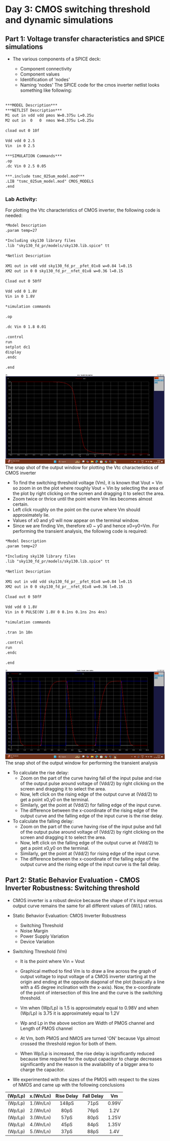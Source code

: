 # Day 3: CMOS switching threshold and dynamic simulations

## Part 1: Voltage transfer characteristics and SPICE simulations
-   The various components of a SPICE deck:
    
    -   Component connectivity
    -   Component values
    -   Identification of 'nodes'
    -   Naming 'nodes'
  The SPICE code for the cmos inverter netlist looks something like following:
```

***MODEL Description***
***NETLIST Description***
M1 out in vdd vdd pmos W=0.375u L=0.25u
M2 out in  0   0  nmos W=0.375u L=0.25u

cload out 0 10f

Vdd vdd 0 2.5
Vin  in 0 2.5

***SIMULATION Commands***
.op
.dc Vin 0 2.5 0.05

***.include tsmc_025um_model.mod***
.LIB "tsmc_025um_model.mod" CMOS_MODELS
.end
```

### Lab Activity:
For plotting the Vtc characteristics of CMOS inverter, the following code is needed:
```
*Model Description
.param temp=27

*Including sky130 library files
.lib "sky130_fd_pr/models/sky130.lib.spice" tt

*Netlist Description

XM1 out in vdd vdd sky130_fd_pr__pfet_01v8 w=0.84 l=0.15
XM2 out in 0 0 sky130_fd_pr__nfet_01v8 w=0.36 l=0.15

Cload out 0 50fF

Vdd vdd 0 1.8V
Vin in 0 1.8V

*simulation commands

.op

.dc Vin 0 1.8 0.01

.control
run
setplot dc1
display
.endc

.end
```
![photo](images/1.png)
The snap shot of the output window for plotting the Vtc characteristics of CMOS inverter

-   To find the switching threshold voltage (Vm), it is known that Vout = Vin so zoom in on the plot where roughly Vout = Vin by selecting the area of the plot by right clicking on the screen and dragging it to select the area.
-   Zoom twice or thrice until the point where Vm lies becomes almost certain.
-   Left click roughly on the point on the curve where Vm should approximately lie.
-   Values of x0 and y0 will now appear on the terminal window.
-   Since we are finding Vm, therefore x0 ~ y0 and hence x0=y0=Vm.
For performing the transient analysis, the following code is required:
```
*Model Description
.param temp=27

*Including sky130 library files
.lib "sky130_fd_pr/models/sky130.lib.spice" tt

*Netlist Description

XM1 out in vdd vdd sky130_fd_pr__pfet_01v8 w=0.84 l=0.15
XM2 out in 0 0 sky130_fd_pr__nfet_01v8 w=0.36 l=0.15

Cload out 0 50fF

Vdd vdd 0 1.8V
Vin in 0 PULSE(0V 1.8V 0 0.1ns 0.1ns 2ns 4ns)

*simulation commands

.tran 1n 10n

.control
run
.endc

.end
```
![photo](images/2.png)
The snap shot of the output window for performing the transient analysis

-   To calculate the rise delay:
    -   Zoom on the part of the curve having fall of the input pulse and rise of the output pulse around voltage of (Vdd/2) by right clicking on the screen and dragging it to select the area.
    -   Now, left click on the rising edge of the output curve at (Vdd/2) to get a point x0,y0 on the terminal.
    -   Similarly, get the point at (Vdd/2) for falling edge of the input curve.
    -   The difference between the x-coordinate of the rising edge of the output curve and the falling edge of the input curve is the rise delay.
-   To calculate the falling delay:
    -   Zoom on the part of the curve having rise of the input pulse and fall of the output pulse around voltage of (Vdd/2) by right clicking on the screen and dragging it to select the area.
    -   Now, left click on the falling edge of the output curve at (Vdd/2) to get a point x0,y0 on the terminal.
    -   Similarly, get the point at (Vdd/2) for rising edge of the input curve.
    -   The difference between the x-coordinate of the falling edge of the output curve and the rising edge of the input curve is the fall delay.
## Part 2: Static Behavior Evaluation - CMOS Inverter Robustness: Switching threshold
-   CMOS inverter is a robust device because the shape of it's input versus output curve remains the same for all different values of (W/L) ratios.
    
-   Static Behavior Evaluation: CMOS Inverter Robustness
    
    -   Switching Threshold
    -   Noise Margin
    -   Power Supply Variation
    -   Device Variation
-   Switching Threshold (Vm)
    
    -   It is the point where Vin = Vout
        
    -   Graphical method to find Vm is to draw a line across the graph of output voltage to input voltage of a CMOS inverter starting at the origin and ending at the opposite diagonal of the plot (basically a line with a 45 degree inclination with the x-axis). Now, the x-coordinate of the point of intersection of this line and the curve is the switching threshold.
        
    -   Vm when (Wp/Lp) is 1.5 is approximately equal to 0.98V and when (Wp/Lp) is 3.75 it is approximately equal to 1.2V
        
    -   Wp and Lp in the above section are Width of PMOS channel and Length of PMOS channel
        
    -   At Vm, both PMOS and NMOS are turned 'ON' because Vgs almost crossed the threshold region for both of them.
    -   When Wp/Lp is increased, the rise delay is isgnificantly reduced because time required for the output capacitor to charge decreases significantly and the reason is the availability of a bigger area to charge the capacitor.
      


* We experimented with the sizes of the PMOS with respect to the sizes of NMOS and came up with the following conclusions

| (Wp/Lp) | x.(Wn/Ln) | Rise Delay | Fall Delay | Vm |
| :---: | :---: | :---: | :---: | :---: |
| (Wp/Lp) | 1.(Wn/Ln) | 148pS | 71pS | 0.99V |
| (Wp/Lp) | 2.(Wn/Ln) | 80pS | 76pS | 1.2V |
| (Wp/Lp) | 3.(Wn/Ln) | 57pS | 80pS | 1.25V |
| (Wp/Lp) | 4.(Wn/Ln) | 45pS | 84pS | 1.35V |
| (Wp/Lp) | 5.(Wn/Ln) | 37pS | 88pS | 1.4V |
